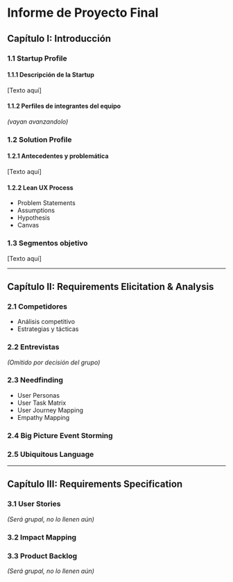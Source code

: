 # Informe de Proyecto Final  

## Capítulo I: Introducción  
### 1.1 Startup Profile  
#### 1.1.1 Descripción de la Startup  
[Texto aquí]  

#### 1.1.2 Perfiles de integrantes del equipo  
*(vayan avanzandolo)*  

### 1.2 Solution Profile  
#### 1.2.1 Antecedentes y problemática  
[Texto aquí]  

#### 1.2.2 Lean UX Process  
- Problem Statements  
- Assumptions  
- Hypothesis  
- Canvas  

### 1.3 Segmentos objetivo  
[Texto aquí]  

---

## Capítulo II: Requirements Elicitation & Analysis  
### 2.1 Competidores  
- Análisis competitivo  
- Estrategias y tácticas  

### 2.2 Entrevistas  
*(Omitido por decisión del grupo)*  

### 2.3 Needfinding  
- User Personas  
- User Task Matrix  
- User Journey Mapping  
- Empathy Mapping  

### 2.4 Big Picture Event Storming  

### 2.5 Ubiquitous Language  

---

## Capítulo III: Requirements Specification  
### 3.1 User Stories  
*(Será grupal, no lo llenen aún)*  

### 3.2 Impact Mapping  

### 3.3 Product Backlog  
*(Será grupal, no lo llenen aún)*  
